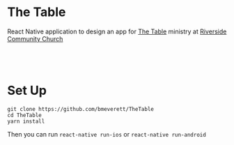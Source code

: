 # The Table

React Native application to design an app for [The Table](http://wwww.thetableinbetween.org) ministry at [Riverside Community Church](http://riversideconnect.org)

<p>
  <a href="https://itunes.apple.com/us/app/the-table-rcc/id1205181500?mt=8" style="display:inline-block;overflow:hidden;background:url(https://linkmaker.itunes.apple.com/assets/shared/badges/en-us/appstore-lrg.svg) no-repeat;width:135px;height:40px;background-size:contain;"></a>

</p>

# Set Up

```
git clone https://github.com/bmeverett/TheTable
cd TheTable
yarn install
```

Then you can run `react-native run-ios` or `react-native run-android` 
